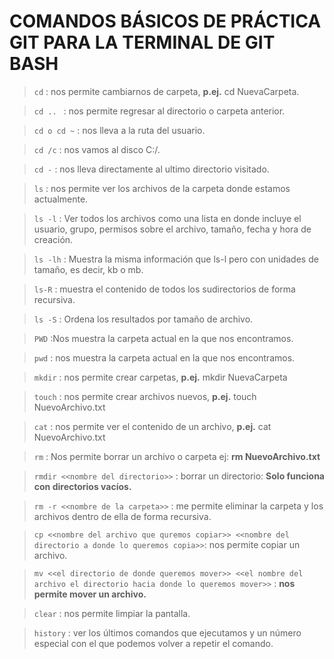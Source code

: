 # COMANDOS BÁSICOS DE PRÁCTICA GIT PARA LA TERMINAL DE GIT BASH

>`cd` : nos permite cambiarnos de carpeta, **p.ej.** cd NuevaCarpeta.

>`cd .. ` : nos permite regresar al directorio o carpeta anterior.

>`cd o cd ~` : nos lleva a la ruta del usuario.

>`cd /c` : nos vamos al disco C:/.

>`cd -` : nos lleva directamente al ultimo directorio visitado.

>`ls` : nos permite ver los archivos de la carpeta donde estamos actualmente.

>`ls -l` : Ver todos los archivos como una lista en donde incluye el usuario, grupo, permisos sobre el archivo, tamaño, fecha y hora de creación.

>`ls -lh` : Muestra la misma información que ls-l pero con unidades de tamaño, es decir, kb o mb.

>`ls-R` : muestra el contenido de todos los sudirectorios de forma recursiva.

>`ls -S` : Ordena los resultados por tamaño de archivo.

>`PWD` :Nos muestra la carpeta actual en la que nos encontramos.

>`pwd` : nos muestra la carpeta actual en la que nos encontramos.

>`mkdir` : nos permite crear carpetas, **p.ej.** mkdir NuevaCarpeta

>`touch` : nos permite crear archivos nuevos, **p.ej.** touch NuevoArchivo.txt

>`cat` : nos permite ver el contenido de un archivo, **p.ej.** cat NuevoArchivo.txt

>`rm` : Nos permite borrar un archivo o carpeta ej: **rm NuevoArchivo.txt**

>`rmdir <<nombre del directorio>>` : borrar un directorio: **Solo funciona con directorios vacíos.**

>`rm -r <<nombre de la carpeta>>` : me permite eliminar la carpeta y los archivos dentro de ella de forma recursiva.

>`cp <<nombre del archivo que quremos copiar>> <<nombre del directorio a donde lo queremos copia>>`: nos permite copiar un archivo.

>`mv <<el directorio de donde queremos mover>> <<el nombre del archivo el directorio hacia donde lo queremos mover>>` : **nos permite mover un archivo.**

>`clear` : nos permite limpiar la pantalla.

>`history` : ver los últimos comandos que ejecutamos y un número especial con el que podemos volver a repetir el comando.

